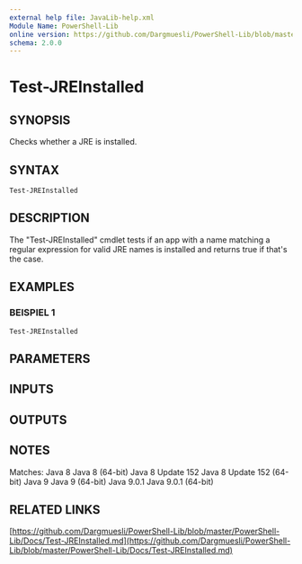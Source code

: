 ```yaml
---
external help file: JavaLib-help.xml
Module Name: PowerShell-Lib
online version: https://github.com/Dargmuesli/PowerShell-Lib/blob/master/PowerShell-Lib/Docs/Test-JREInstalled.md
schema: 2.0.0
---
```


# Test-JREInstalled

## SYNOPSIS
Checks whether a JRE is installed.

## SYNTAX

```
Test-JREInstalled
```

## DESCRIPTION
The "Test-JREInstalled" cmdlet tests if an app with a name matching a regular expression for valid JRE names is installed and returns true if that's the case.

## EXAMPLES

### BEISPIEL 1
```
Test-JREInstalled
```

## PARAMETERS

## INPUTS

## OUTPUTS

## NOTES
Matches:
    Java 8
    Java 8 (64-bit)
    Java 8 Update 152
    Java 8 Update 152 (64-bit)
    Java 9
    Java 9 (64-bit)
    Java 9.0.1
    Java 9.0.1 (64-bit)

## RELATED LINKS

[https://github.com/Dargmuesli/PowerShell-Lib/blob/master/PowerShell-Lib/Docs/Test-JREInstalled.md](https://github.com/Dargmuesli/PowerShell-Lib/blob/master/PowerShell-Lib/Docs/Test-JREInstalled.md)

